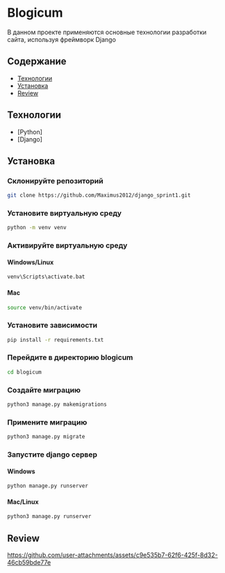 # Blogicum
В данном проекте применяются основные технологии разработки сайта, используя фреймворк Django

## Содержание
- [Технологии](#технологии)
- [Установка](#установка)
- [Review](#review)



## Технологии
- [Python]
- [Django]

## Установка

### Склонируйте репозиторий 
```sh
git clone https://github.com/Maximus2012/django_sprint1.git
```

### Установите виртуальную среду
```sh
python -m venv venv
```
### Активируйте виртуальную среду
#### Windows/Linux
```sh
venv\Scripts\activate.bat
```

#### Mac
```sh
source venv/bin/activate
```

### Установите зависимости 
```sh
pip install -r requirements.txt
```

### Перейдите в директорию blogicum
```sh
cd blogicum
```
### Создайте миграцию
```sh
python3 manage.py makemigrations
```
### Примените миграцию
```sh
python3 manage.py migrate
```
### Запустите django сервер

#### Windows
```sh
python manage.py runserver
```
#### Mac/Linux
```sh
python3 manage.py runserver
```

## Review



https://github.com/user-attachments/assets/c9e535b7-62f6-425f-8d32-46cb59bde77e






